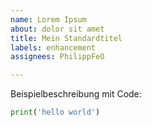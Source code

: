 ```yaml
---
name: Lorem Ipsum
about: dolor sit amet
title: Mein Standardtitel
labels: enhancement
assignees: PhilippFeO

---
```


Beispielbeschreibung mit Code:

```python
print('hello world')
```
